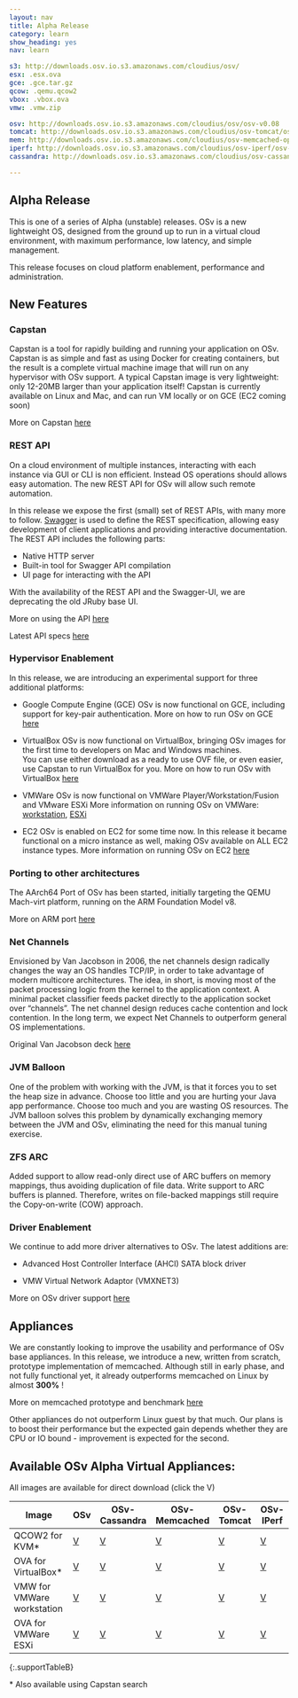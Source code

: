 ```yaml
---
layout: nav
title: Alpha Release
category: learn
show_heading: yes
nav: learn

s3: http://downloads.osv.io.s3.amazonaws.com/cloudius/osv/
esx: .esx.ova
gce: .gce.tar.gz
qcow: .qemu.qcow2
vbox: .vbox.ova
vmw: .vmw.zip

osv: http://downloads.osv.io.s3.amazonaws.com/cloudius/osv/osv-v0.08
tomcat: http://downloads.osv.io.s3.amazonaws.com/cloudius/osv-tomcat/osv-tomcat-v0.08
mem: http://downloads.osv.io.s3.amazonaws.com/cloudius/osv-memcached-opt/osv-memcached-opt-v0.08
iperf: http://downloads.osv.io.s3.amazonaws.com/cloudius/osv-iperf/osv-iperf-v0.08
cassandra: http://downloads.osv.io.s3.amazonaws.com/cloudius/osv-cassandra/osv-cassandra-v0.08

---
```


## Alpha Release
This is one of a series of Alpha (unstable) releases.
OSv is a new lightweight OS, designed from the ground up to run in a
virtual cloud environment, with maximum performance, low latency, and
simple management.

This release focuses on cloud platform enablement,  performance and
administration.

<!--more-->

## New Features

### Capstan
Capstan is a tool for rapidly building and running your application on OSv. Capstan is as simple and fast as using Docker for creating containers, but the result is a complete virtual machine image that will run on any hypervisor with OSv support. A typical Capstan image is very lightweight: only 12-20MB larger than your application itself!
Capstan is currently available on Linux and Mac, and can run VM
locally or on GCE (EC2 coming soon)

More on Capstan [here](http://osv.io/capstan/)

### REST API
On a cloud environment of multiple instances, interacting with each instance via GUI or CLI is non efficient. Instead OS operations should allows easy automation. The new REST API for OSv will allow such remote automation.

In this release we expose the first (small) set of REST APIs, with many more to follow.
[Swagger](http://developers.helloreverb.com/swagger/) is used to define the REST specification, allowing easy development of client applications and providing  interactive documentation.
The REST API includes the following parts:
* Native HTTP server
* Built-in tool for Swagger API compilation
* UI page for interacting with the API

With the availability of the REST API and the Swagger-UI, we are deprecating the old JRuby base UI.


More on using the API [here](https://github.com/cloudius-systems/osv/wiki/The-RESTful-API)

Latest API specs [here](http://osv.io/api/swagger-ui/dist/index.html)

### Hypervisor Enablement

In this release, we are introducing an experimental support for three additional platforms:

- Google Compute Engine (GCE)
OSv is now functional on GCE, including support for key-pair authentication.
More on how to run OSv on GCE [here](https://github.com/cloudius-systems/osv/wiki/Running-OSv-on-Google-Compute-Engine)

- VirtualBox
OSv is now functional on VirtualBox, bringing OSv images for the first time to developers on Mac and Windows machines.  
You can use either download as a ready to use OVF file, or even easier, use Capstan to run VirtualBox for you.
More on how to run OSv with VirtualBox [here](https://github.com/cloudius-systems/osv/wiki/Running-OSv-on-VirtualBox)

- VMWare 
OSv is now functional on VMWare Player/Workstation/Fusion and VMware ESXi
More information on running OSv on VMWare:
[workstation](https://github.com/cloudius-systems/osv/wiki/Running-OSv-on-VMware-Workstation%2C-Fusion-and-Player), [ESXi](https://github.com/cloudius-systems/osv/wiki/Running-OSv-on-VMware-ESXi)

- EC2 
OSv is enabled on EC2 for some time now. In this release it became
functional on a micro instance as well, making OSv available on ALL
EC2 instance types.
More information on running OSv on EC2 [here](https://github.com/cloudius-systems/osv/wiki/Running-OSv-on-EC2)

### Porting to other architectures
The AArch64 Port of OSv has been started, initially targeting the QEMU Mach-virt platform, running on the ARM Foundation Model v8.

More on ARM port [here](https://github.com/cloudius-systems/osv/wiki/AArch64)

### Net Channels 
Envisioned by Van Jacobson in 2006, the net channels design radically changes the way an OS handles TCP/IP, in order to take advantage of modern multicore architectures.
The idea, in short, is moving most of the packet processing logic from the kernel to the application context. A minimal packet classifier feeds packet directly to the application socket over “channels”.
The net channel design reduces cache contention and lock contention. In the long term, we expect Net Channels to outperform general OS implementations. 

Original Van Jacobson deck [here](http://www.lemis.com/grog/Documentation/vj/lca06vj.pdf)

### JVM Balloon
One of the problem with working with the JVM, is that it forces you to set the heap size in advance.
Choose too little and you are hurting your Java app performance.
Choose too much and you are wasting OS resources.
The JVM balloon solves this problem by dynamically exchanging memory between the JVM and OSv, eliminating the need for this manual tuning exercise. 


### ZFS ARC
Added support to allow read-only direct use of ARC buffers on memory mappings, thus avoiding duplication of file data. Write support to ARC buffers is planned. Therefore, writes on file-backed mappings still require the Copy-on-write (COW) approach.

### Driver Enablement
We continue to add more driver alternatives to OSv. 
The latest additions are:

* Advanced Host Controller Interface (AHCI) SATA block driver

* VMW Virtual Network Adaptor (VMXNET3)

More on OSv driver support [here](https://github.com/cloudius-systems/osv/wiki/Supported-Drivers)


## Appliances
We are constantly looking to improve the usability and performance of OSv base appliances.
In this release, we introduce a new, written from scratch, prototype implementation of memcached. 
Although still in early phase, and not fully functional yet, it
already outperforms memcached on Linux by almost **300%** !

More on memcached prototype and benchmark
[here](https://github.com/cloudius-systems/osv/wiki/OSv-Case-Study:-Memcached)



Other appliances do not outperform Linux guest by that much.
Our plans is to boost their performance but the expected gain depends whether they are
CPU or IO bound - improvement is expected for the second.

## Available OSv Alpha Virtual Appliances:
All images are available for direct download (click the V)

Image                | OSv   |  OSv-Cassandra | OSv-Memcached | OSv-Tomcat | OSv-IPerf
---------------------|-------|----------------|---------------|------------|----------
QCOW2 for KVM*       | [V]({{page.osv}}{{page.qcow}}) | [V]({{page.cassandra}}{{page.qcow}}) | [V]({{page.mem}}{{page.qcow}}) | [V]({{page.tomcat}}{{page.qcow}}) |  [V]({{page.iperf}}{{page.qcow}})
OVA for VirtualBox*| [V]({{page.osv}}{{page.vbox}}) | [V]({{page.cassandra}}{{page.vbox}}) | [V]({{page.mem}}{{page.vbox}}) | [V]({{page.tomcat}}{{page.vbox}}) |  [V]({{page.iperf}}{{page.vbox}})
VMW for VMWare workstation  | [V]({{page.osv}}{{page.vmw}}) | [V]({{page.cassandra}}{{page.vmw}}) | [V]({{page.mem}}{{page.vmw}}) | [V]({{page.tomcat}}{{page.vmw}}) |  [V]({{page.iperf}}{{page.vmw}})
OVA for VMWare ESXi | [V]({{page.osv}}{{page.esx}}) | [V]({{page.cassandra}}{{page.esx}}) | [V]({{page.mem}}{{page.esx}}) | [V]({{page.tomcat}}{{page.esx}}) |  [V]({{page.iperf}}{{page.esx}})
{:.supportTableB}

\* Also available using Capstan search
